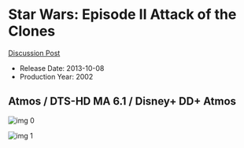 # Star Wars: Episode II Attack of the Clones

[Discussion Post](https://www.avsforum.com/threads/bass-eq-for-filtered-movies.2995212/post-56904026)

* Release Date: 2013-10-08
* Production Year: 2002

## Atmos / DTS-HD MA 6.1 / Disney+ DD+ Atmos

![img 0](https://i.imgur.com/pbKlZyG.jpg)

![img 1](https://i.imgur.com/uIXzjWD.jpg)

